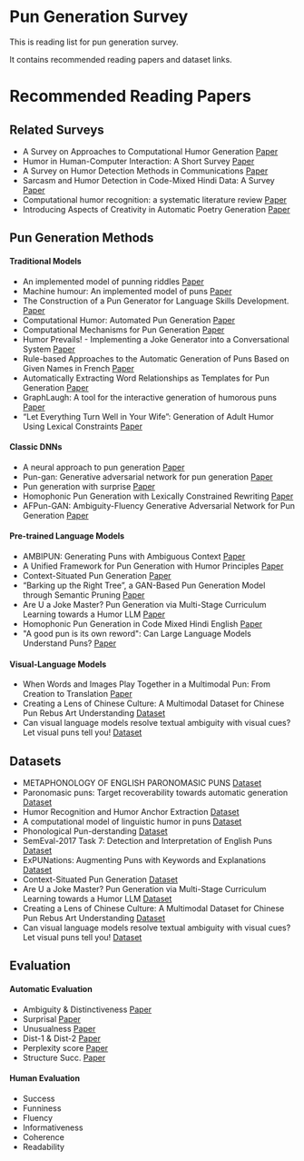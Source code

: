 # Pun Generation Survey

This is reading list for pun generation survey.

It contains recommended reading papers and dataset links.

# Recommended Reading Papers
## Related Surveys
* A Survey on Approaches to Computational Humor Generation [Paper](https://aclanthology.org/2020.latechclfl-1.4/)
* Humor in Human-Computer Interaction: A Short Survey [Paper](https://www.researchgate.net/publication/320127779_Humor_in_Human-Computer_Interaction_A_Short_Survey)
* A Survey on Humor Detection Methods in Communications [Paper](https://www.researchgate.net/publication/357207527_A_Survey_on_Humor_Detection_Methods_in_Communications)
* Sarcasm and Humor Detection in Code-Mixed Hindi Data: A Survey [Paper](https://link.springer.com/chapter/10.1007/978-981-97-6588-1_34)
* Computational humor recognition: a systematic literature review [Paper](https://link.springer.com/article/10.1007/s10462-024-11043-3)
* Introducing Aspects of Creativity in Automatic Poetry Generation [Paper](https://arxiv.org/abs/2002.02511)
## Pun Generation Methods

#### Traditional Models
* An implemented model of punning riddles [Paper](https://arxiv.org/abs/cmp-lg/9406022)
* Machine humour: An implemented model of puns [Paper](https://www2.hawaii.edu/~binsted/papers/Binstedthesis.pdf)
* The Construction of a Pun Generator for Language Skills Development. [Paper](https://www.researchgate.net/publication/220356042_The_Construction_of_a_Pun_Generator_for_Language_Skills_Development)
* Computational Humor: Automated Pun Generation [Paper](https://computationalcreativity.net/iccc20/papers/152-iccc20.pdf)
* Computational Mechanisms for Pun Generation [Paper](https://aclanthology.org/W05-1614.pdf)
* Humor Prevails! - Implementing a Joke Generator into a Conversational System [Paper](https://www.scilit.com/publications/0c04d0de6ba7efb2e22dc379fd27a4d0)
* Rule-based Approaches to the Automatic Generation of Puns Based on Given Names in French [Paper](https://aclanthology.org/2025.chum-1.3.pdf)
* Automatically Extracting Word Relationships as Templates for Pun Generation [Paper](https://aclanthology.org/W09-2004/)
* GraphLaugh: A tool for the interactive generation of humorous puns [Paper](https://www.researchgate.net/publication/224088155_GraphLaugh_A_tool_for_the_interactive_generation_of_humorous_puns)
* “Let Everything Turn Well in Your Wife”: Generation of Adult Humor Using Lexical Constraints [Paper](https://aclanthology.org/P13-2044/)

#### Classic DNNs
* A neural approach to pun generation [Paper](https://aclanthology.org/P18-1153/)
* Pun-gan: Generative adversarial network for pun generation [Paper](https://aclanthology.org/D19-1336/)
* Pun generation with surprise [Paper](https://aclanthology.org/N19-1172/)
* Homophonic Pun Generation with Lexically Constrained Rewriting [Paper](https://aclanthology.org/2020.emnlp-main.229/)
* AFPun-GAN: Ambiguity-Fluency Generative Adversarial Network for Pun Generation [Paper](https://www.researchgate.net/publication/346103120_AFPun-GAN_Ambiguity-Fluency_Generative_Adversarial_Network_for_Pun_Generation)

#### Pre-trained Language Models
* AMBIPUN: Generating Puns with Ambiguous Context [Paper](https://aclanthology.org/2022.naacl-main.77.pdf)
* A Unified Framework for Pun Generation with Humor Principles [Paper](https://aclanthology.org/2022.findings-emnlp.237.pdf)
* Context-Situated Pun Generation [Paper](https://aclanthology.org/2022.emnlp-main.306/)
* “Barking up the Right Tree”, a GAN-Based Pun Generation Model through Semantic Pruning [Paper](https://aclanthology.org/2024.lrec-main.191/)
* Are U a Joke Master? Pun Generation via Multi-Stage Curriculum Learning towards a Humor LLM [Paper](https://aclanthology.org/2024.findings-acl.51.pdf)
* Homophonic Pun Generation in Code Mixed Hindi English [Paper](https://aclanthology.org/2025.chum-1.4.pdf)
* "A good pun is its own reword": Can Large Language Models Understand Puns? [Paper](https://arxiv.org/abs/2404.13599)

#### Visual-Language Models
* When Words and Images Play Together in a Multimodal Pun: From Creation to Translation [Paper](https://www.researchgate.net/publication/362693198_When_Words_and_Images_Play_Together_in_a_Multimodal_Pun_From_Creation_to_Translation)
* Creating a Lens of Chinese Culture: A Multimodal Dataset for Chinese Pun Rebus Art Understanding [Dataset](https://arxiv.org/abs/2406.10318)
* Can visual language models resolve textual ambiguity with visual cues? Let visual puns tell you! [Dataset](https://arxiv.org/abs/2410.01023)

## Datasets
* METAPHONOLOGY OF ENGLISH PARONOMASIC PUNS [Dataset](https://www.coli.uni-saarland.de/groups/BM/phonetics/icphs/ICPhS1991/12_ICPhS_1991_Vol_5/p12.5_130.pdf)
* Paronomasic puns: Target recoverability towards automatic generation [Dataset](https://docs.lib.purdue.edu/dissertations/AAI3113812/)
* Humor Recognition and Humor Anchor Extraction [Dataset](https://aclanthology.org/D15-1284/)
* A computational model of linguistic humor in puns [Dataset](https://pmc.ncbi.nlm.nih.gov/articles/PMC5042108/)
* Phonological Pun-derstanding [Dataset](https://m-mitchell.com/NAACL-2016/NAACL-HLT2016/pdf/N16-1079.pdf)
* SemEval-2017 Task 7: Detection and Interpretation of English Puns [Dataset](https://aclanthology.org/S17-2005/)
* ExPUNations: Augmenting Puns with Keywords and Explanations [Dataset](https://aclanthology.org/2022.emnlp-main.304.pdf)
* Context-Situated Pun Generation [Dataset](https://aclanthology.org/2022.emnlp-main.306/)
* Are U a Joke Master? Pun Generation via Multi-Stage Curriculum Learning towards a Humor LLM [Dataset](https://aclanthology.org/2024.findings-acl.51/)
* Creating a Lens of Chinese Culture: A Multimodal Dataset for Chinese Pun Rebus Art Understanding [Dataset](https://arxiv.org/abs/2406.10318)
* Can visual language models resolve textual ambiguity with visual cues? Let visual puns tell you! [Dataset](https://arxiv.org/abs/2410.01023)

## Evaluation
#### Automatic Evaluation
* Ambiguity & Distinctiveness [Paper](https://pmc.ncbi.nlm.nih.gov/articles/PMC5042108/)
* Surprisal [Paper](https://aclanthology.org/N19-1172/)
* Unusualness [Paper](https://aclanthology.org/N19-1172/)
* Dist-1 & Dist-2 [Paper](https://aclanthology.org/N16-1014/)
* Perplexity score [Paper](https://aclanthology.org/P18-1153/)
* Structure Succ. [Paper](https://aclanthology.org/2022.emnlp-main.306/)
#### Human Evaluation
* Success
* Funniness
* Fluency
* Informativeness
* Coherence
* Readability
